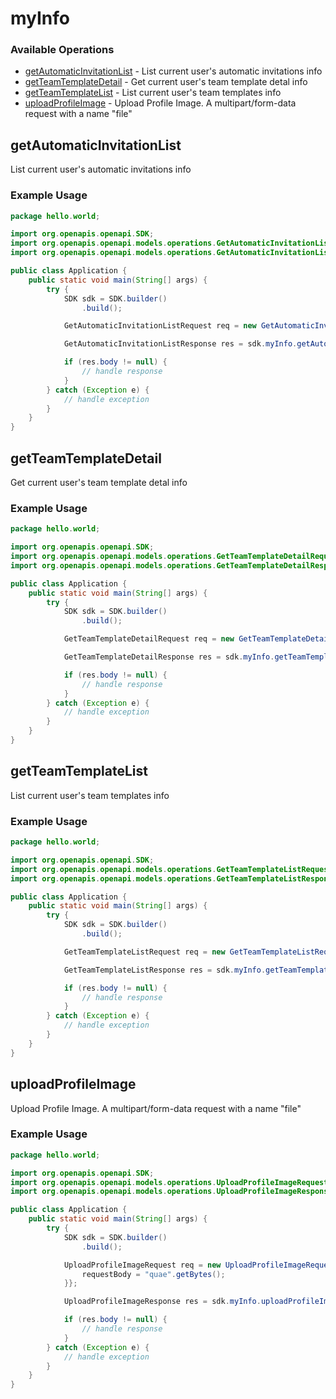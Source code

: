 # myInfo

### Available Operations

* [getAutomaticInvitationList](#getautomaticinvitationlist) - List current user's automatic invitations info 
* [getTeamTemplateDetail](#getteamtemplatedetail) - Get current user's team template detal info 
* [getTeamTemplateList](#getteamtemplatelist) - List current user's team templates info 
* [uploadProfileImage](#uploadprofileimage) - Upload Profile Image.  A multipart/form-data request with a name "file"

## getAutomaticInvitationList

List current user's automatic invitations info 

### Example Usage

```java
package hello.world;

import org.openapis.openapi.SDK;
import org.openapis.openapi.models.operations.GetAutomaticInvitationListRequest;
import org.openapis.openapi.models.operations.GetAutomaticInvitationListResponse;

public class Application {
    public static void main(String[] args) {
        try {
            SDK sdk = SDK.builder()
                .build();

            GetAutomaticInvitationListRequest req = new GetAutomaticInvitationListRequest("harum");            

            GetAutomaticInvitationListResponse res = sdk.myInfo.getAutomaticInvitationList(req);

            if (res.body != null) {
                // handle response
            }
        } catch (Exception e) {
            // handle exception
        }
    }
}
```

## getTeamTemplateDetail

Get current user's team template detal info 

### Example Usage

```java
package hello.world;

import org.openapis.openapi.SDK;
import org.openapis.openapi.models.operations.GetTeamTemplateDetailRequest;
import org.openapis.openapi.models.operations.GetTeamTemplateDetailResponse;

public class Application {
    public static void main(String[] args) {
        try {
            SDK sdk = SDK.builder()
                .build();

            GetTeamTemplateDetailRequest req = new GetTeamTemplateDetailRequest("enim", "accusamus");            

            GetTeamTemplateDetailResponse res = sdk.myInfo.getTeamTemplateDetail(req);

            if (res.body != null) {
                // handle response
            }
        } catch (Exception e) {
            // handle exception
        }
    }
}
```

## getTeamTemplateList

List current user's team templates info 

### Example Usage

```java
package hello.world;

import org.openapis.openapi.SDK;
import org.openapis.openapi.models.operations.GetTeamTemplateListRequest;
import org.openapis.openapi.models.operations.GetTeamTemplateListResponse;

public class Application {
    public static void main(String[] args) {
        try {
            SDK sdk = SDK.builder()
                .build();

            GetTeamTemplateListRequest req = new GetTeamTemplateListRequest("commodi");            

            GetTeamTemplateListResponse res = sdk.myInfo.getTeamTemplateList(req);

            if (res.body != null) {
                // handle response
            }
        } catch (Exception e) {
            // handle exception
        }
    }
}
```

## uploadProfileImage

Upload Profile Image.  A multipart/form-data request with a name "file"

### Example Usage

```java
package hello.world;

import org.openapis.openapi.SDK;
import org.openapis.openapi.models.operations.UploadProfileImageRequest;
import org.openapis.openapi.models.operations.UploadProfileImageResponse;

public class Application {
    public static void main(String[] args) {
        try {
            SDK sdk = SDK.builder()
                .build();

            UploadProfileImageRequest req = new UploadProfileImageRequest("repudiandae") {{
                requestBody = "quae".getBytes();
            }};            

            UploadProfileImageResponse res = sdk.myInfo.uploadProfileImage(req);

            if (res.body != null) {
                // handle response
            }
        } catch (Exception e) {
            // handle exception
        }
    }
}
```
